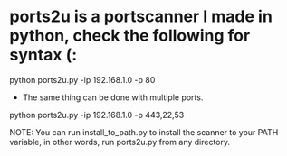 # ports2u is a portscanner I made in python, check the following for syntax (:

python ports2u.py -ip 192.168.1.0 -p 80

- The same thing can be done with multiple ports.

python ports2u.py -ip 192.168.1.0 -p 443,22,53

NOTE: You can run install_to_path.py to install the scanner to your PATH variable, in other words, run ports2u.py from any directory.
